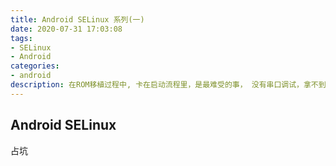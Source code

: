 ```yaml
---
title: Android SELinux 系列(一)
date: 2020-07-31 17:03:08
tags:
- SELinux
- Android
categories:
- android
description: 在ROM移植过程中, 卡在启动流程里，是最难受的事， 没有串口调试，拿不到相关的日志，只能靠猜，SELinux 的配置，是否会导致启动不起来呢？ 最后的结果是，靠猜并没有解决启动问题，因为可能出问题的环节太多了，但借此机会，系统的学习一上Android SELinux 是有必要的。
---
```


## Android SELinux 

占坑
